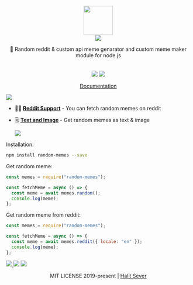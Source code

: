<p align="center" class="logo-section">
<img src="https://i.ibb.co/yRSmZ6G/leo-laughing-1.png" height="80" width="80"/>
</br>
<img src="https://halitsever-api.vercel.app/api/repo-title?title=Random%20Memes">

<p align="center">
🌁 Random reddit & custom api meme genarator and custom meme maker module for node.js<br>
<br/>
<br/>
<img src="https://img.shields.io/github/sponsors/halitsever"/> 
<img src="https://img.shields.io/github/license/halitsever/repo_name"/> 
</p>
<p align="center">
<a align="center" href="https://halitsever.github.io/random-memes/">Documentation</a>
  </p>
</p>

<a align="center">
<img src="https://halitsever-api.vercel.app/api/details"/>
</a>

- 🧑‍💻 [**Reddit Support**](#) - You can fetch random memes on reddit

- 🗒️ [**Text and Image**](#) - Get random memes as text & image

  <a align="center" >
  <img src="https://halitsever-api.vercel.app/api/installation"/>
  </a>

Installation:

```bash
npm install random-memes --save
```

Get random meme:

```javascript
const memes = require("random-memes");

const fetchMeme = async () => {
  const meme = await memes.random();
  console.log(meme);
};
```

Get random meme from reddit:

```javascript
const memes = require("random-memes");

const fetchMeme = async () => {
  const meme = await memes.reddit({ locale: "en" });
  console.log(meme);
};
```

<a align="center" href="https://github.com/halitsever/random-memes/issues">
<img src="https://halitsever-api.vercel.app/api/issue"/>
</a>

<a align="center">
<img src="https://halitsever-api.vercel.app/api/sponsor"/>
</a>

<a align="center">
<img src="https://halitsever-api.vercel.app/api/license"/>
</a>

<p align="center">
  MIT LICENSE 2019-present | <a href="https://github.com/halitsever">Halit Sever</a>
</p>
